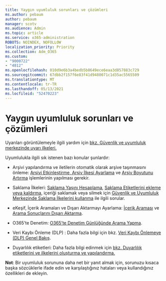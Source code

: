 ```yaml
---
title: Yaygın uyumluluk sorunları ve çözümleri
ms.author: pebaum
author: pebaum
manager: scotv
ms.audience: Admin
ms.topic: article
ms.service: o365-administration
ROBOTS: NOINDEX, NOFOLLOW
localization_priority: Priority
ms.collection: Adm_O365
ms.custom:
- "9000722"
- "4812"
ms.openlocfilehash: 010d9e6b3a4bedb5b8649ece6eaa3d857883c729
ms.sourcegitcommit: 67dbb2f157f6e83f41d9480071c1d35ac5565509
ms.translationtype: MT
ms.contentlocale: tr-TR
ms.lasthandoff: 05/13/2021
ms.locfileid: "52470223"
---
```

# <a name="compliance-common-issues-and-resolutions"></a>Yaygın uyumluluk sorunları ve çözümleri

Uyarıları görüntülemeyle ilgili yardım için [bkz. Güvenlik ve uyumluluk merkezinde uyarı ilkeleri.](/microsoft-365/compliance/alert-policies.md)

Uyumlulukla ilgili sık istenen bazı konular şunlardır:

- Arşivi yapılandırma ve iletilerin otomatik olarak arşive taşınmasını önleme: [Arşivi Etkinleştirme, Arşiv İlkesi Ayarlama](/microsoft-365/compliance/enable-archive-mailboxes.md) ve [Arşiv Boyutunu Artırma](/microsoft-365/compliance/enable-unlimited-archiving.md) işlemlerinin yapılması gerekir.

- Saklama İlkeleri: [Saklama Yaşını Hesaplama](/exchange/security-and-compliance/messaging-records-management/retention-age.md), [Saklama Etiketlerini ekleme veya kaldırma](/exchange/security-and-compliance/messaging-records-management/add-or-remove-retention-tags.md), içeriği saklamak veya silmek için [Güvenlik ve Uyumluluk Merkezinde Saklama İlkelerini kullanma](/microsoft-365/compliance/retention-policies.md) ile ilgili sorular.

- eKeşif, İçerik Aramaları ve Dışarı Aktarmayı Ayarlama: [İçerik Araması](/microsoft-365/compliance/search-for-content.md) ve [Arama Sonuçlarını Dışarı Aktarma](/microsoft-365/compliance/export-search-results.md).

- O365’te Denetim: [O365’te Denetim Günlüğünde Arama Yapma](/microsoft-365/compliance/search-the-audit-log-in-security-and-compliance.md).

- Veri Kaybı Önleme (DLP) : Daha fazla bilgi için bkz. [Veri Kaybı Önlemeye (DLP) Genel Bakış](/microsoft-365/compliance/data-loss-prevention-policies.md).
 
- Duyarlılık etiketleri: Daha fazla bilgi edinmek için [bkz. Duyarlılık etiketlerini ve ilkelerini oluşturma ve yapılandırma.](/microsoft-365/compliance/create-sensitivity-labels.md)

**Not**: Bir uyumluluk sorununa daha net bir yanıt almak için, sorunuzu kısaca başka sözcüklerle ifade edin ve karşılaştığınız hataları veya kullandığınız özellikleri de ekleyin.
